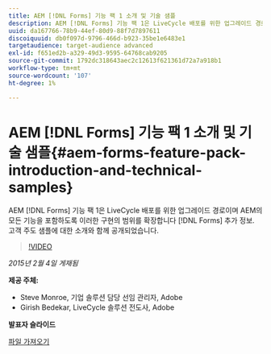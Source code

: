 ```yaml
---
title: AEM [!DNL Forms] 기능 팩 1 소개 및 기술 샘플
description: AEM [!DNL Forms] 기능 팩 1은 LiveCycle 배포를 위한 업그레이드 경로이며 AEM의 모든 기능을 포함하도록 이러한 구현의 범위를 확장합니다 [!DNL Forms] 추가 정보. 고객 주도 샘플에 대한 소개와 함께 공개되었습니다.
uuid: da167766-78b9-44ef-80d9-88f7d7897611
discoiquuid: db0f097d-9796-466d-b923-35be1e6483e1
targetaudience: target-audience advanced
exl-id: f651ed2b-a329-49d3-9595-64768cab9205
source-git-commit: 1792dc318643aec2c12613f621361d72a7a918b1
workflow-type: tm+mt
source-wordcount: '107'
ht-degree: 1%

---
```


# AEM [!DNL Forms] 기능 팩 1 소개 및 기술 샘플{#aem-forms-feature-pack-introduction-and-technical-samples}

AEM [!DNL Forms] 기능 팩 1은 LiveCycle 배포를 위한 업그레이드 경로이며 AEM의 모든 기능을 포함하도록 이러한 구현의 범위를 확장합니다 [!DNL Forms] 추가 정보. 고객 주도 샘플에 대한 소개와 함께 공개되었습니다.

>[!VIDEO](https://video.tv.adobe.com/v/19380/?quality=9)

*2015년 2월 4일 게재됨*

**제공 주체:**

* Steve Monroe, 기업 솔루션 담당 선임 관리자, Adobe
* Girish Bedekar, LiveCycle 솔루션 전도사, Adobe

**발표자 슬라이드**

[파일 가져오기](assets/aem-forms-fp1-2015-0204.pdf)
<!--
[Get back to the Overview](https://helpx.adobe.com/experience-manager/kt/eseminars/gems/aem-index.html)
-->

